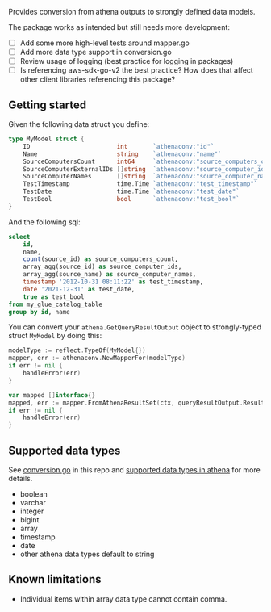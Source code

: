 Provides conversion from athena outputs to strongly defined data models.

The package works as intended but still needs more development:
- [ ] Add some more high-level tests around mapper.go
- [ ] Add more data type support in conversion.go
- [ ] Review usage of logging (best practice for logging in packages)
- [ ] Is referencing aws-sdk-go-v2 the best practice? How does that affect other client libraries referencing this package?

## Getting started
Given the following data struct you define:

```go
type MyModel struct {
    ID                        int       `athenaconv:"id"`
    Name                      string    `athenaconv:"name"`
    SourceComputersCount      int64     `athenaconv:"source_computers_count"`
    SourceComputerExternalIDs []string  `athenaconv:"source_computer_ids"`
    SourceComputerNames       []string  `athenaconv:"source_computer_names"`
    TestTimestamp             time.Time `athenaconv:"test_timestamp"`
    TestDate                  time.Time `athenaconv:"test_date"`
    TestBool                  bool      `athenaconv:"test_bool"`
}
```

And the following sql:
```sql
select
    id,
    name,
    count(source_id) as source_computers_count,
    array_agg(source_id) as source_computer_ids,
    array_agg(source_name) as source_computer_names,
    timestamp '2012-10-31 08:11:22' as test_timestamp,
    date '2021-12-31' as test_date,
    true as test_bool
from my_glue_catalog_table
group by id, name
```

You can convert your `athena.GetQueryResultOutput` object to strongly-typed struct `MyModel` by doing this:

```go
modelType := reflect.TypeOf(MyModel{})
mapper, err := athenaconv.NewMapperFor(modelType)
if err != nil {
    handleError(err)
}

var mapped []interface{}
mapped, err := mapper.FromAthenaResultSet(ctx, queryResultOutput.ResultSet)
if err != nil {
    handleError(err)
}
```

## Supported data types
See [conversion.go](https://github.com/kent-id/athenaconv/blob/main/conversion.go) in this repo and [supported data types in athena](https://docs.aws.amazon.com/athena/latest/ug/data-types.html) for more details.
- boolean
- varchar
- integer
- bigint
- array
- timestamp
- date
- other athena data types default to string

## Known limitations
- Individual items within array data type cannot contain comma.
